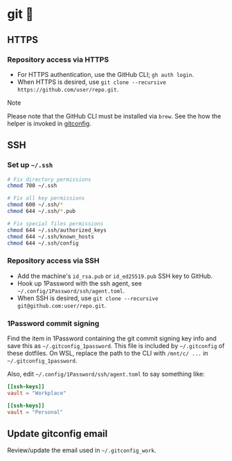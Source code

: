 # git 🐙

## HTTPS

### Repository access via HTTPS

- For HTTPS authentication, use the GitHub CLI; `gh auth login`.
- When HTTPS is desired, use `git clone --recursive https://github.com/user/repo.git`.

> [!NOTE]
> Please note that the GitHub CLI must be installed via `brew`. See the how the helper is invoked in [gitconfig](gitconfig).

## SSH

### Set up `~/.ssh`

```bash
# Fix directory permissions
chmod 700 ~/.ssh

# Fix all key permissions
chmod 600 ~/.ssh/*
chmod 644 ~/.ssh/*.pub

# Fix special files permissions
chmod 644 ~/.ssh/authorized_keys
chmod 644 ~/.ssh/known_hosts
chmod 644 ~/.ssh/config
```

### Repository access via SSH

- Add the machine's `id_rsa.pub` or `id_ed25519.pub` SSH key to GitHub.
- Hook up 1Password with the ssh agent, see `~/.config/1Password/ssh/agent.toml`.
- When SSH is desired, use `git clone --recursive git@github.com:user/repo.git`.

### 1Password commit signing

Find the item in 1Password containing the git commit signing key info and save this as `~/.gitconfig_1password`. This file is included by `~/.gitconfig` of these dotfiles. On WSL, replace the path to the CLI with `/mnt/c/ ...` in `~/.gitconfig_1password`.

Also, edit `~/.config/1Password/ssh/agent.toml` to say something like:

```toml
[[ssh-keys]]
vault = "Workplace"

[[ssh-keys]]
vault = "Personal"
```

## Update gitconfig email

Review/update the email used in `~/.gitconfig_work`.
